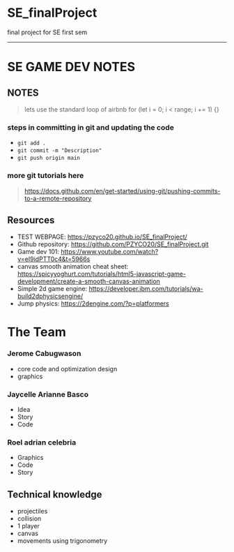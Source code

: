 # SE_finalProject
final project for SE first sem 

-------------------------------------------------------

# SE GAME DEV NOTES
## NOTES
> lets use the standard loop of airbnb
> for (let i = 0; i < range; i += 1) {}

### steps in committing in git and updating the code
- `git add .`
- `git commit -m "Description"`
- `git push origin main`
 
### more git tutorials here
> https://docs.github.com/en/get-started/using-git/pushing-commits-to-a-remote-repository


## Resources 
- TEST WEBPAGE: https://pzyco20.github.io/SE_finalProject/
- Github repository: https://github.com/PZYCO20/SE_finalProject.git
- Game dev 101: https://www.youtube.com/watch?v=eI9idPTT0c4&t=5966s
- canvas smooth animation cheat sheet: https://spicyyoghurt.com/tutorials/html5-javascript-game-development/create-a-smooth-canvas-animation
- Simple 2d game engine: https://developer.ibm.com/tutorials/wa-build2dphysicsengine/
- Jump physics: https://2dengine.com/?p=platformers

# The Team
### Jerome Cabugwason
  - core code and optimization design
  - graphics

### Jaycelle Arianne Basco
  - Idea
  - Story
  - Code
### Roel adrian celebria
  - Graphics
  - Code
  - Story

## Technical knowledge
- projectiles
- collision
- 1 player
- canvas
- movements using trigonometry
